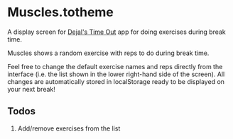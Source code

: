 # Muscles.totheme
A display screen for [Dejal's Time Out](http://www.dejal.com/timeout/) app for doing exercises during break time.

Muscles shows a random exercise with reps to do during break time.

Feel free to change the default exercise names and reps directly from the interface (i.e. the list shown in the lower right-hand side of the screen). All changes are automatically stored in localStorage ready to be displayed on your next break!

## Todos
1. Add/remove exercises from the list